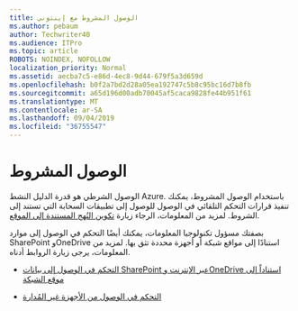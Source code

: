 ```yaml
---
title: الوصول المشروط مع إينتوني
ms.author: pebaum
author: Techwriter40
ms.audience: ITPro
ms.topic: article
ROBOTS: NOINDEX, NOFOLLOW
localization_priority: Normal
ms.assetid: aecba7c5-e86d-4ec8-9d44-679f5a3d659d
ms.openlocfilehash: b0f2a7bd2d28a05ea192747c5b8c95bc16d7b8fb
ms.sourcegitcommit: a65d196d00adb70045af5caca9828fe44b951f61
ms.translationtype: MT
ms.contentlocale: ar-SA
ms.lasthandoff: 09/04/2019
ms.locfileid: "36755547"
---
```

# <a name="conditional-access"></a>الوصول المشروط

الوصول الشرطي هو قدرة الدليل النشط Azure. باستخدام الوصول المشروط، يمكنك تنفيذ قرارات التحكم التلقائي في الوصول للوصول إلى تطبيقات السحابة التي تستند إلى الشروط. لمزيد من المعلومات، الرجاء زيارة [تكوين النُهج المستندة إلى الموقع](https://docs.microsoft.com/azure/active-directory/conditional-access/overview).

بصفتك مسؤول تكنولوجيا المعلومات، يمكنك أيضًا التحكم في الوصول إلى موارد SharePoint وOneDrive استنادًا إلى مواقع شبكة أو أجهزة محددة تثق بها. لمزيد من المعلومات، يرجى زيارة الروابط أدناه.

- [التحكم في الوصول إلى بيانات SharePoint عبر الإنترنت وOneDrive استناداً إلى موقع الشبكة](https://docs.microsoft.com/sharepoint/control-access-based-on-network-location)

- [التحكم في الوصول من الأجهزة غير المُدارة](https://docs.microsoft.com/sharepoint/control-access-from-unmanaged-devices)

